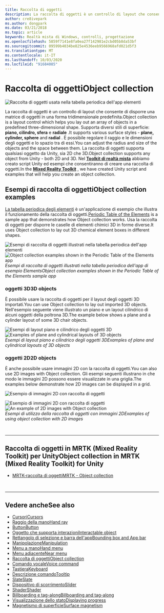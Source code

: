 ```yaml
---
title: Raccolta di oggetti
description: La raccolta di oggetti è un controllo di layout che consente di disporre una matrice di oggetti in una forma tridimensionale predefinita.
author: cre8ivepark
ms.author: dongpark
ms.date: 03/21/2018
ms.topic: article
keywords: Realtà mista di Windows, controlli, progettazione
ms.openlocfilehash: 5859f7141e8fa0ea27f142981e2cbd05b8da53bf
ms.sourcegitcommit: 09599b4034be825e4536eeb9566968afd021d5f3
ms.translationtype: MT
ms.contentlocale: it-IT
ms.lasthandoff: 10/03/2020
ms.locfileid: "91684085"
---
```

# <a name="object-collection"></a><span data-ttu-id="dc398-104">Raccolta di oggetti</span><span class="sxs-lookup"><span data-stu-id="dc398-104">Object collection</span></span>

![Raccolta di oggetti usata nella tabella periodica dell'app elementi](images/UX_Hero_ObjectCollection.jpg)<br>


<span data-ttu-id="dc398-106">La raccolta di oggetti è un controllo di layout che consente di disporre una matrice di oggetti in una forma tridimensionale predefinita.</span><span class="sxs-lookup"><span data-stu-id="dc398-106">Object collection is a layout control which helps you lay out an array of objects in a predefined three-dimensional shape.</span></span> <span data-ttu-id="dc398-107">Supporta diversi stili di superficie: **piano, cilindro, sfera** e **radiale** .</span><span class="sxs-lookup"><span data-stu-id="dc398-107">It supports various surface styles - **plane, cylinder, sphere** and **radial** .</span></span> <span data-ttu-id="dc398-108">È possibile regolare il raggio e le dimensioni degli oggetti e lo spazio tra di essi.</span><span class="sxs-lookup"><span data-stu-id="dc398-108">You can adjust the radius and size of the objects and the space between them.</span></span> <span data-ttu-id="dc398-109">La raccolta di oggetti supporta qualsiasi oggetto da Unity, sia 2D che 3D.</span><span class="sxs-lookup"><span data-stu-id="dc398-109">Object collection supports any object from Unity - both 2D and 3D.</span></span> <span data-ttu-id="dc398-110">Nel **[Toolkit di realtà mista](https://microsoft.github.io/MixedRealityToolkit-Unity/Documentation/README_ObjectCollection.html)** abbiamo creato script Unity ed esempi che consentiranno di creare una raccolta di oggetti.</span><span class="sxs-lookup"><span data-stu-id="dc398-110">In the **[Mixed Reality Toolkit](https://microsoft.github.io/MixedRealityToolkit-Unity/Documentation/README_ObjectCollection.html)** , we have created Unity script and examples that will help you create an object collection.</span></span>


## <a name="object-collection-examples"></a><span data-ttu-id="dc398-111">Esempi di raccolta di oggetti</span><span class="sxs-lookup"><span data-stu-id="dc398-111">Object collection examples</span></span>

<span data-ttu-id="dc398-112">[La tabella periodica degli elementi](../develop/unity/periodic-table-of-the-elements.md) è un'applicazione di esempio che illustra il funzionamento della raccolta di oggetti.</span><span class="sxs-lookup"><span data-stu-id="dc398-112">[Periodic Table of the Elements](../develop/unity/periodic-table-of-the-elements.md) is a sample app that demonstrates how Object collection works.</span></span> <span data-ttu-id="dc398-113">Usa la raccolta di oggetti per disporre le caselle di elementi chimici 3D in forme diverse.</span><span class="sxs-lookup"><span data-stu-id="dc398-113">It uses Object collection to lay out 3D chemical element boxes in different shapes.</span></span>

<span data-ttu-id="dc398-114">![Esempi di raccolta di oggetti illustrati nella tabella periodica dell'app elementi](images/periodictable-collections-1000px.jpg)</span><span class="sxs-lookup"><span data-stu-id="dc398-114">![Object collection examples shown in the Periodic Table of the Elements app](images/periodictable-collections-1000px.jpg)</span></span><br>
<span data-ttu-id="dc398-115">*Esempi di raccolta di oggetti illustrati nella tabella periodica dell'app di esempio Elements*</span><span class="sxs-lookup"><span data-stu-id="dc398-115">*Object collection examples shown in the Periodic Table of the Elements sample app*</span></span>

### <a name="3d-objects"></a><span data-ttu-id="dc398-116">oggetti 3D</span><span class="sxs-lookup"><span data-stu-id="dc398-116">3D objects</span></span>

<span data-ttu-id="dc398-117">È possibile usare la raccolta di oggetti per il layout degli oggetti 3D importati.</span><span class="sxs-lookup"><span data-stu-id="dc398-117">You can use Object collection to lay out imported 3D objects.</span></span> <span data-ttu-id="dc398-118">Nell'esempio seguente viene illustrato un piano e un layout cilindrico di alcuni oggetti della poltrona 3D.</span><span class="sxs-lookup"><span data-stu-id="dc398-118">The example below shows a plane and a cylinder layout of some 3D chair objects.</span></span>

<span data-ttu-id="dc398-119">![Esempi di layout piano e cilindrico degli oggetti 3D](images/objectcollection-3dobjects-1000px.jpg)</span><span class="sxs-lookup"><span data-stu-id="dc398-119">![Examples of plane and cylindrical layouts of 3D objects](images/objectcollection-3dobjects-1000px.jpg)</span></span><br>
<span data-ttu-id="dc398-120">*Esempi di layout piano e cilindrico degli oggetti 3D*</span><span class="sxs-lookup"><span data-stu-id="dc398-120">*Examples of plane and cylindrical layouts of 3D objects*</span></span>

### <a name="2d-objects"></a><span data-ttu-id="dc398-121">oggetti 2D</span><span class="sxs-lookup"><span data-stu-id="dc398-121">2D objects</span></span>

<span data-ttu-id="dc398-122">È anche possibile usare immagini 2D con la raccolta di oggetti.</span><span class="sxs-lookup"><span data-stu-id="dc398-122">You can also use 2D images with Object collection.</span></span> <span data-ttu-id="dc398-123">Gli esempi seguenti illustrano in che modo le immagini 2D possono essere visualizzate in una griglia.</span><span class="sxs-lookup"><span data-stu-id="dc398-123">The examples below demonstrate how 2D images can be displayed in a grid.</span></span>

![Esempio di immagini 2D con raccolta di oggetti](images/940px-layout-3dobjects-3.jpg)

<span data-ttu-id="dc398-125">![Esempio di immagini 2D con raccolta di oggetti](images/940px-layout-2dimages.jpg)</span><span class="sxs-lookup"><span data-stu-id="dc398-125">![An example of 2D images with Object collection](images/940px-layout-2dimages.jpg)</span></span><br>
<span data-ttu-id="dc398-126">*Esempi di utilizzo della raccolta di oggetti con immagini 2D*</span><span class="sxs-lookup"><span data-stu-id="dc398-126">*Examples of using object collection with 2D images*</span></span>

<br>

---

## <a name="object-collection-in-mrtk-mixed-reality-toolkit-for-unity"></a><span data-ttu-id="dc398-127">Raccolta di oggetti in MRTK (Mixed Reality Toolkit) per Unity</span><span class="sxs-lookup"><span data-stu-id="dc398-127">Object collection in MRTK (Mixed Reality Toolkit) for Unity</span></span>

* [<span data-ttu-id="dc398-128">MRTK-raccolta di oggetti</span><span class="sxs-lookup"><span data-stu-id="dc398-128">MRTK - Object collection</span></span>](https://microsoft.github.io/MixedRealityToolkit-Unity/Documentation/README_ObjectCollection.html)


<br>

---


## <a name="see-also"></a><span data-ttu-id="dc398-129">Vedere anche</span><span class="sxs-lookup"><span data-stu-id="dc398-129">See also</span></span>

* [<span data-ttu-id="dc398-130">Cursori</span><span class="sxs-lookup"><span data-stu-id="dc398-130">Cursors</span></span>](cursors.md)
* [<span data-ttu-id="dc398-131">Raggio della mano</span><span class="sxs-lookup"><span data-stu-id="dc398-131">Hand ray</span></span>](point-and-commit.md)
* [<span data-ttu-id="dc398-132">Button</span><span class="sxs-lookup"><span data-stu-id="dc398-132">Button</span></span>](button.md)
* [<span data-ttu-id="dc398-133">Oggetto che supporta interazioni</span><span class="sxs-lookup"><span data-stu-id="dc398-133">Interactable object</span></span>](interactable-object.md)
* [<span data-ttu-id="dc398-134">Rettangolo di selezione e barra dell'app</span><span class="sxs-lookup"><span data-stu-id="dc398-134">Bounding box and App bar</span></span>](app-bar-and-bounding-box.md)
* [<span data-ttu-id="dc398-135">Manipolazione</span><span class="sxs-lookup"><span data-stu-id="dc398-135">Manipulation</span></span>](direct-manipulation.md)
* [<span data-ttu-id="dc398-136">Menu a mano</span><span class="sxs-lookup"><span data-stu-id="dc398-136">Hand menu</span></span>](hand-menu.md)
* [<span data-ttu-id="dc398-137">Menu adiacente</span><span class="sxs-lookup"><span data-stu-id="dc398-137">Near menu</span></span>](near-menu.md)
* [<span data-ttu-id="dc398-138">Raccolta di oggetti</span><span class="sxs-lookup"><span data-stu-id="dc398-138">Object collection</span></span>](object-collection.md)
* [<span data-ttu-id="dc398-139">Comando vocale</span><span class="sxs-lookup"><span data-stu-id="dc398-139">Voice command</span></span>](voice-input.md)
* [<span data-ttu-id="dc398-140">Tastiera</span><span class="sxs-lookup"><span data-stu-id="dc398-140">Keyboard</span></span>](keyboard.md)
* [<span data-ttu-id="dc398-141">Descrizione comando</span><span class="sxs-lookup"><span data-stu-id="dc398-141">Tooltip</span></span>](tooltip.md)
* [<span data-ttu-id="dc398-142">Slate</span><span class="sxs-lookup"><span data-stu-id="dc398-142">Slate</span></span>](slate.md)
* [<span data-ttu-id="dc398-143">Dispositivo di scorrimento</span><span class="sxs-lookup"><span data-stu-id="dc398-143">Slider</span></span>](slider.md)
* [<span data-ttu-id="dc398-144">Shader</span><span class="sxs-lookup"><span data-stu-id="dc398-144">Shader</span></span>](shader.md)
* [<span data-ttu-id="dc398-145">Billboarding e tag-along</span><span class="sxs-lookup"><span data-stu-id="dc398-145">Billboarding and tag-along</span></span>](billboarding-and-tag-along.md)
* [<span data-ttu-id="dc398-146">Visualizzazione dello stato</span><span class="sxs-lookup"><span data-stu-id="dc398-146">Displaying progress</span></span>](progress.md)
* [<span data-ttu-id="dc398-147">Magnetismo di superficie</span><span class="sxs-lookup"><span data-stu-id="dc398-147">Surface magnetism</span></span>](surface-magnetism.md)
